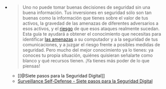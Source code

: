- > Uno no puede tomar buenas decisiones de seguridad sin una buena 
  información. Tus inversiones en seguridad sólo son tan buenas como la 
  información que tienes sobre el valor de tus activos, la gravedad de las
   amenazas de diferentes adversarios a esos activos, y el [riesgo](https://ssd.eff.org/es/glossary/analisis-de-riesgo) de que esos ataques realmente sucedan. Esta guía te ayudará a obtener el conocimiento que necesitas para identificar [las amenazas](https://ssd.eff.org/en/node/39/)  a su computador y a la seguridad de tus comunicaciones, y a juzgar el  riesgo frente a posibles medidas de seguridad. Pero mucho del mejor 
  conocimiento ya lo tienes: ya conoces tu propia situación, quiénes 
  quisieran señalarte como blanco y qué recursos tienen. ¡Ya tienes más 
  poder de lo que piensas!
	- [[@Siete pasos para la Seguridad Digital]]
	- [Surveillance Self-Defense - Siete pasos para la Seguridad Digital](https://ssd.eff.org/es/module/siete-pasos-para-la-seguridad-digital)